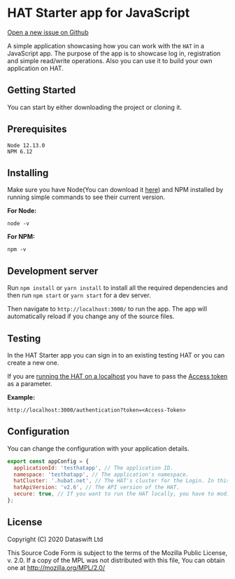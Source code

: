 # HAT Starter app for JavaScript
[Open a new issue on Github][2]

A simple application showcasing how you can work with the `HAT` in a JavaScript app. 
The purpose of the app is to showcase log in, registration and simple read/write operations. 
Also you can use it to build your own application on HAT.
​
## Getting Started
You can start by either downloading the project or cloning it.
​
## Prerequisites
```
Node 12.13.0
NPM 6.12
```

## Installing
Make sure you have Node(You can download it [here][3]) and NPM installed by 
running simple commands to see their current version.

**For Node:**
```
node -v
```

**For NPM:**
```
npm -v
```

## Development server
Run `npm install` or `yarn install` to install all the required dependencies and then run `npm start` or `yarn start` for a dev server. 

Then navigate to `http://localhost:3000/` to run the app. The app will automatically reload if you change any of the source files. 

## Testing
In the HAT Starter app you can sign in to an existing testing HAT or you can create a new one. 

If you are [running the HAT on a localhost][4] you have to pass the [Access token][5] as a parameter.

**Example:**
```
http://localhost:3000/authentication?token=<Access-Token>
```

## Configuration
You can change the configuration with your application details.
``` javascript
export const appConfig = {
  applicationId: 'testhatapp', // The application ID.
  namespace: 'testhatapp', // The application's namespace.
  hatCluster: '.hubat.net', // The HAT's cluster for the Login. In this case we are using '.hubat.net' for testing purposes.
  hatApiVersion: 'v2.6', // The API version of the HAT. 
  secure: true, // If you want to run the HAT locally, you have to modify this field to 'false'.
};
```

## License
Copyright (C) 2020 Dataswift Ltd

This Source Code Form is subject to the terms of the Mozilla Public
License, v. 2.0. If a copy of the MPL was not distributed with this
file, You can obtain one at http://mozilla.org/MPL/2.0/

[1]: https://developers.hubofallthings.com/guides/hat-js-guide
[2]: https://github.com/Hub-of-all-Things/hat-starter-app-js/issues
[3]: https://nodejs.org/
[4]: https://docs.dataswift.io/documentation/quick-start#run-hat-locally-from-source-code
[5]: https://docs.dataswift.io/guides/hat-login
